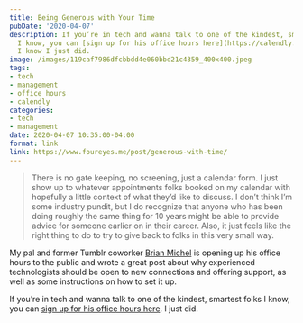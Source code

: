 ```yaml
---
title: Being Generous with Your Time
pubDate: '2020-04-07'
description: If you’re in tech and wanna talk to one of the kindest, smartest folks
  I know, you can [sign up for his office hours here](https://calendly.com/brianmichel/open-office-hours).
  I know I just did.
image: /images/119caf7986dfcbbdd4e060bbd21c4359_400x400.jpeg
tags:
- tech
- management
- office hours
- calendly
categories:
- tech
- management
date: 2020-04-07 10:35:00-04:00
format: link
link: https://www.foureyes.me/post/generous-with-time/
---
```


> There is no gate keeping, no screening, just a calendar form. I just show up to whatever appointments folks booked on my calendar with hopefully a little context of what they’d like to discuss. I don’t think I’m some industry pundit, but I do recognize that anyone who has been doing roughly the same thing for 10 years might be able to provide advice for someone earlier on in their career. Also, it just feels like the right thing to do to try to give back to folks in this very small way.

My pal and former Tumblr coworker [Brian Michel](https://twitter.com/brianmichel) is opening up his office hours to the public and wrote a great post about why experienced technologists should be open to new connections and offering support, as well as some instructions on how to set it up.

If you’re in tech and wanna talk to one of the kindest, smartest folks I know, you can [sign up for his office hours here](https://calendly.com/brianmichel/open-office-hours). I just did.
